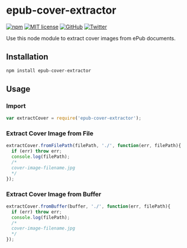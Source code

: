 # epub-cover-extractor

[![npm](https://img.shields.io/npm/v/office-document-properties.svg?style=flat)](https://www.npmjs.com/package/epub-cover-extractor)
[![MIT license](https://img.shields.io/badge/license-MIT-brightgreen.svg)](https://github.com/swestmoreland/epub-cover-extractor/blob/master/LICENSE)
[![GitHub](https://img.shields.io/github/stars/swestmoreland/office-document-properties.svg?style=social&logo=github&label=Stars)](https://github.com/swestmoreland/epub-cover-extractor/)
[![Twitter](https://img.shields.io/twitter/follow/swestmoreland.svg?style=social&logo=twitter&label=Follow)](https://twitter.com/intent/follow?screen_name=swestmoreland)

Use this node module to extract cover images from ePub documents.

## Installation

```sh
npm install epub-cover-extractor
```

## Usage

### Import

```js
var extractCover = require('epub-cover-extractor');
```

### Extract Cover Image from File

```js
extractCover.fromFilePath(filePath, './', function(err, filePath){
  if (err) throw err;
  console.log(filePath);
  /*
  cover-image-filename.jpg
  */
});
```

### Extract Cover Image from Buffer

```js
extractCover.fromBuffer(buffer, './', function(err, filePath){
  if (err) throw err;
  console.log(filePath);
  /*
  cover-image-filename.jpg
  */
});
```
